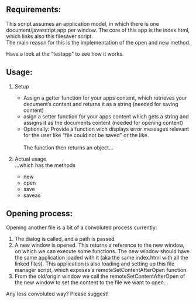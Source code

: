 ## Requirements:
This script assumes an application model, in which there is one document/javascript app per window. The core of this app is the index.html, which links also this filesaver script.  
The main reason for this is the implementation of the open and new method.

Have a look at the "testapp" to see how it works.

## Usage: 
1. Setup
    * Assign a getter function for your apps content, which retrieves your decument’s content and returns it as a string (needed for saving content)
    * asign a setter function for your apps content which gets a string and assigns it as the documents content (needed for opening content)
    * Optionally: Provide a function wich displays error messages relevant for the user like "file could not be saved" or the like. <br><br>The function then returns an object...

2. Actual usage <br> ...which has the methods
    * new
    * open
    * save
    * saveas

## Opening process:
Opening another file is a bit of a convoluted process currently: 

1. The dialog is called, and a path is passed
2. A new window is opened. This returns a reference to the new window, on which we can execute some functions. The new window should have the same application loaded with it (aka the same index.html with all the linked files). This application is also loading and setting up this file manager script, which exposes a remoteSetContentAfterOpen function. 
3. From the old/origin window we call the remoteSetContentAfterOpen of the new window to set the content to the file we want to open...

Any less convoluted way? Please suggest!